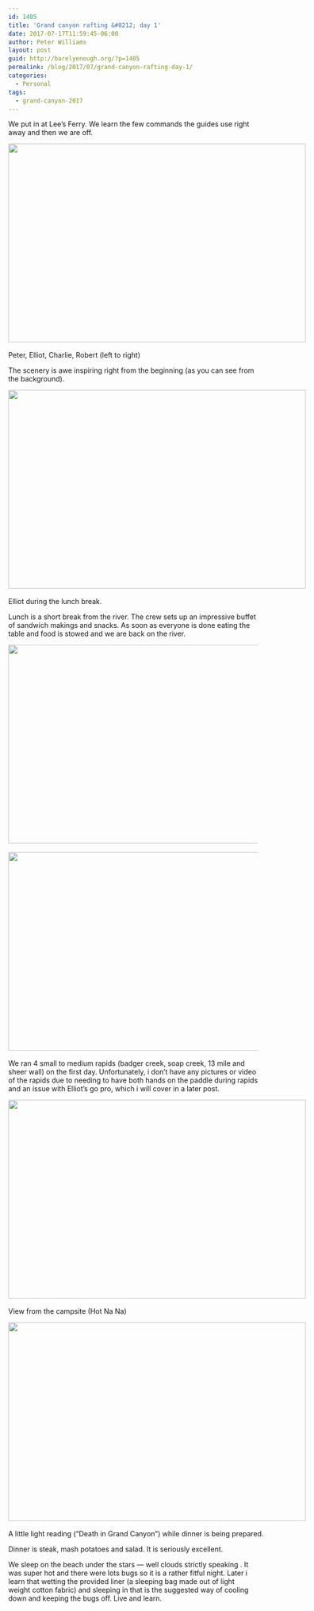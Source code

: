 ```yaml
---
id: 1405
title: 'Grand canyon rafting &#8212; day 1'
date: 2017-07-17T11:59:45-06:00
author: Peter Williams
layout: post
guid: http://barelyenough.org/?p=1405
permalink: /blog/2017/07/grand-canyon-rafting-day-1/
categories:
  - Personal
tags:
  - grand-canyon-2017
---
```

We put in at Lee&#8217;s Ferry. We learn the few commands the guides use right away and then we are off.

<div id="attachment_1406" style="width: 610px" class="wp-caption alignnone">
  <a href="/wp-content/uploads/2017/07/P1000003.jpg"><img aria-describedby="caption-attachment-1406" loading="lazy" class="wp-image-1406 size-large" src="/wp-content/uploads/2017/07/P1000003-600x400.jpg" alt="" width="600" height="400" srcset="https://barelyenough.org/wordpress/wp-content/uploads/2017/07/P1000003-600x400.jpg 600w, https://barelyenough.org/wordpress/wp-content/uploads/2017/07/P1000003-150x100.jpg 150w, https://barelyenough.org/wordpress/wp-content/uploads/2017/07/P1000003-300x200.jpg 300w, https://barelyenough.org/wordpress/wp-content/uploads/2017/07/P1000003-768x512.jpg 768w, https://barelyenough.org/wordpress/wp-content/uploads/2017/07/P1000003-700x467.jpg 700w" sizes="(max-width: 600px) 100vw, 600px" /></a>

  <p id="caption-attachment-1406" class="wp-caption-text">
    Peter, Elliot, Charlie, Robert (left to right)
  </p>
</div>

The scenery is awe inspiring right from the beginning (as you can see from the background).

<div id="attachment_1408" style="width: 610px" class="wp-caption alignnone">
  <a href="/wp-content/uploads/2017/07/P1000013.jpg"><img aria-describedby="caption-attachment-1408" loading="lazy" class="wp-image-1408 size-large" src="/wp-content/uploads/2017/07/P1000013-600x400.jpg" alt="" width="600" height="400" srcset="https://barelyenough.org/wordpress/wp-content/uploads/2017/07/P1000013-600x400.jpg 600w, https://barelyenough.org/wordpress/wp-content/uploads/2017/07/P1000013-150x100.jpg 150w, https://barelyenough.org/wordpress/wp-content/uploads/2017/07/P1000013-300x200.jpg 300w, https://barelyenough.org/wordpress/wp-content/uploads/2017/07/P1000013-768x512.jpg 768w, https://barelyenough.org/wordpress/wp-content/uploads/2017/07/P1000013-700x467.jpg 700w" sizes="(max-width: 600px) 100vw, 600px" /></a>

  <p id="caption-attachment-1408" class="wp-caption-text">
    Elliot during the lunch break.
  </p>
</div>

Lunch is a short break from the river.  The crew sets up an impressive buffet of sandwich makings and snacks. As soon as everyone is done eating the table and food is stowed and we are back on the river.

<img loading="lazy" class="alignnone wp-image-1409 size-large" src="/wp-content/uploads/2017/07/P1000019-600x400.jpg" alt="" width="600" height="400" srcset="https://barelyenough.org/wordpress/wp-content/uploads/2017/07/P1000019-600x400.jpg 600w, https://barelyenough.org/wordpress/wp-content/uploads/2017/07/P1000019-150x100.jpg 150w, https://barelyenough.org/wordpress/wp-content/uploads/2017/07/P1000019-300x200.jpg 300w, https://barelyenough.org/wordpress/wp-content/uploads/2017/07/P1000019-768x512.jpg 768w, https://barelyenough.org/wordpress/wp-content/uploads/2017/07/P1000019-700x467.jpg 700w" sizes="(max-width: 600px) 100vw, 600px" />

[<img loading="lazy" class="alignnone wp-image-1410 size-large" src="/wp-content/uploads/2017/07/P1000029-600x400.jpg" alt="" width="600" height="400" srcset="https://barelyenough.org/wordpress/wp-content/uploads/2017/07/P1000029-600x400.jpg 600w, https://barelyenough.org/wordpress/wp-content/uploads/2017/07/P1000029-150x100.jpg 150w, https://barelyenough.org/wordpress/wp-content/uploads/2017/07/P1000029-300x200.jpg 300w, https://barelyenough.org/wordpress/wp-content/uploads/2017/07/P1000029-768x512.jpg 768w, https://barelyenough.org/wordpress/wp-content/uploads/2017/07/P1000029-700x467.jpg 700w" sizes="(max-width: 600px) 100vw, 600px" />](/wp-content/uploads/2017/07/P1000029.jpg)

We ran 4 small to medium rapids (badger creek, soap creek, 13 mile and sheer wall) on the first day. Unfortunately, i don&#8217;t have any pictures or video of the rapids due to needing to have both hands on the paddle during rapids and an issue with Elliot&#8217;s go pro, which i will cover in a later post.

<div id="attachment_1411" style="width: 610px" class="wp-caption alignnone">
  <a href="/wp-content/uploads/2017/07/P1000032.jpg"><img aria-describedby="caption-attachment-1411" loading="lazy" class="wp-image-1411 size-large" src="/wp-content/uploads/2017/07/P1000032-600x400.jpg" alt="" width="600" height="400" srcset="https://barelyenough.org/wordpress/wp-content/uploads/2017/07/P1000032-600x400.jpg 600w, https://barelyenough.org/wordpress/wp-content/uploads/2017/07/P1000032-150x100.jpg 150w, https://barelyenough.org/wordpress/wp-content/uploads/2017/07/P1000032-300x200.jpg 300w, https://barelyenough.org/wordpress/wp-content/uploads/2017/07/P1000032-768x512.jpg 768w, https://barelyenough.org/wordpress/wp-content/uploads/2017/07/P1000032-700x467.jpg 700w" sizes="(max-width: 600px) 100vw, 600px" /></a>

  <p id="caption-attachment-1411" class="wp-caption-text">
    View from the campsite (Hot Na Na)
  </p>
</div>

<div id="attachment_1412" style="width: 610px" class="wp-caption alignnone">
  <a href="/wp-content/uploads/2017/07/P1000038.jpg"><img aria-describedby="caption-attachment-1412" loading="lazy" class="wp-image-1412 size-large" src="/wp-content/uploads/2017/07/P1000038-600x400.jpg" alt="" width="600" height="400" srcset="https://barelyenough.org/wordpress/wp-content/uploads/2017/07/P1000038-600x400.jpg 600w, https://barelyenough.org/wordpress/wp-content/uploads/2017/07/P1000038-150x100.jpg 150w, https://barelyenough.org/wordpress/wp-content/uploads/2017/07/P1000038-300x200.jpg 300w, https://barelyenough.org/wordpress/wp-content/uploads/2017/07/P1000038-768x512.jpg 768w, https://barelyenough.org/wordpress/wp-content/uploads/2017/07/P1000038-700x467.jpg 700w" sizes="(max-width: 600px) 100vw, 600px" /></a>

  <p id="caption-attachment-1412" class="wp-caption-text">
    A little light reading (&#8220;Death in Grand Canyon&#8221;) while dinner is being prepared.
  </p>
</div>

Dinner is steak, mash potatoes and salad. It is seriously excellent.

We sleep on the beach under the stars &#8212; well clouds strictly speaking . It was super hot and there were lots bugs so it is a rather fitful night. Later i learn that wetting the provided liner (a sleeping bag made out of light weight cotton fabric) and sleeping in that is the suggested way of cooling down and keeping the bugs off. Live and learn.
